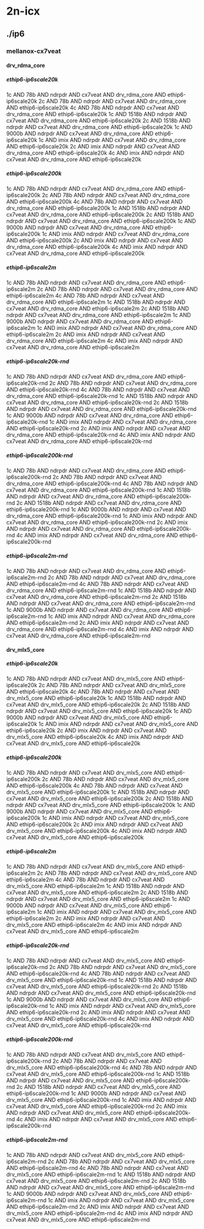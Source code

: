 # 2n-icx
## ./ip6
### mellanox-cx7veat
#### drv_rdma_core
##### ethip6-ip6scale20k
1c AND 78b AND ndrpdr AND cx7veat AND drv_rdma_core AND ethip6-ip6scale20k
2c AND 78b AND ndrpdr AND cx7veat AND drv_rdma_core AND ethip6-ip6scale20k
4c AND 78b AND ndrpdr AND cx7veat AND drv_rdma_core AND ethip6-ip6scale20k
1c AND 1518b AND ndrpdr AND cx7veat AND drv_rdma_core AND ethip6-ip6scale20k
2c AND 1518b AND ndrpdr AND cx7veat AND drv_rdma_core AND ethip6-ip6scale20k
1c AND 9000b AND ndrpdr AND cx7veat AND drv_rdma_core AND ethip6-ip6scale20k
1c AND imix AND ndrpdr AND cx7veat AND drv_rdma_core AND ethip6-ip6scale20k
2c AND imix AND ndrpdr AND cx7veat AND drv_rdma_core AND ethip6-ip6scale20k
4c AND imix AND ndrpdr AND cx7veat AND drv_rdma_core AND ethip6-ip6scale20k
##### ethip6-ip6scale200k
1c AND 78b AND ndrpdr AND cx7veat AND drv_rdma_core AND ethip6-ip6scale200k
2c AND 78b AND ndrpdr AND cx7veat AND drv_rdma_core AND ethip6-ip6scale200k
4c AND 78b AND ndrpdr AND cx7veat AND drv_rdma_core AND ethip6-ip6scale200k
1c AND 1518b AND ndrpdr AND cx7veat AND drv_rdma_core AND ethip6-ip6scale200k
2c AND 1518b AND ndrpdr AND cx7veat AND drv_rdma_core AND ethip6-ip6scale200k
1c AND 9000b AND ndrpdr AND cx7veat AND drv_rdma_core AND ethip6-ip6scale200k
1c AND imix AND ndrpdr AND cx7veat AND drv_rdma_core AND ethip6-ip6scale200k
2c AND imix AND ndrpdr AND cx7veat AND drv_rdma_core AND ethip6-ip6scale200k
4c AND imix AND ndrpdr AND cx7veat AND drv_rdma_core AND ethip6-ip6scale200k
##### ethip6-ip6scale2m
1c AND 78b AND ndrpdr AND cx7veat AND drv_rdma_core AND ethip6-ip6scale2m
2c AND 78b AND ndrpdr AND cx7veat AND drv_rdma_core AND ethip6-ip6scale2m
4c AND 78b AND ndrpdr AND cx7veat AND drv_rdma_core AND ethip6-ip6scale2m
1c AND 1518b AND ndrpdr AND cx7veat AND drv_rdma_core AND ethip6-ip6scale2m
2c AND 1518b AND ndrpdr AND cx7veat AND drv_rdma_core AND ethip6-ip6scale2m
1c AND 9000b AND ndrpdr AND cx7veat AND drv_rdma_core AND ethip6-ip6scale2m
1c AND imix AND ndrpdr AND cx7veat AND drv_rdma_core AND ethip6-ip6scale2m
2c AND imix AND ndrpdr AND cx7veat AND drv_rdma_core AND ethip6-ip6scale2m
4c AND imix AND ndrpdr AND cx7veat AND drv_rdma_core AND ethip6-ip6scale2m
##### ethip6-ip6scale20k-rnd
1c AND 78b AND ndrpdr AND cx7veat AND drv_rdma_core AND ethip6-ip6scale20k-rnd
2c AND 78b AND ndrpdr AND cx7veat AND drv_rdma_core AND ethip6-ip6scale20k-rnd
4c AND 78b AND ndrpdr AND cx7veat AND drv_rdma_core AND ethip6-ip6scale20k-rnd
1c AND 1518b AND ndrpdr AND cx7veat AND drv_rdma_core AND ethip6-ip6scale20k-rnd
2c AND 1518b AND ndrpdr AND cx7veat AND drv_rdma_core AND ethip6-ip6scale20k-rnd
1c AND 9000b AND ndrpdr AND cx7veat AND drv_rdma_core AND ethip6-ip6scale20k-rnd
1c AND imix AND ndrpdr AND cx7veat AND drv_rdma_core AND ethip6-ip6scale20k-rnd
2c AND imix AND ndrpdr AND cx7veat AND drv_rdma_core AND ethip6-ip6scale20k-rnd
4c AND imix AND ndrpdr AND cx7veat AND drv_rdma_core AND ethip6-ip6scale20k-rnd
##### ethip6-ip6scale200k-rnd
1c AND 78b AND ndrpdr AND cx7veat AND drv_rdma_core AND ethip6-ip6scale200k-rnd
2c AND 78b AND ndrpdr AND cx7veat AND drv_rdma_core AND ethip6-ip6scale200k-rnd
4c AND 78b AND ndrpdr AND cx7veat AND drv_rdma_core AND ethip6-ip6scale200k-rnd
1c AND 1518b AND ndrpdr AND cx7veat AND drv_rdma_core AND ethip6-ip6scale200k-rnd
2c AND 1518b AND ndrpdr AND cx7veat AND drv_rdma_core AND ethip6-ip6scale200k-rnd
1c AND 9000b AND ndrpdr AND cx7veat AND drv_rdma_core AND ethip6-ip6scale200k-rnd
1c AND imix AND ndrpdr AND cx7veat AND drv_rdma_core AND ethip6-ip6scale200k-rnd
2c AND imix AND ndrpdr AND cx7veat AND drv_rdma_core AND ethip6-ip6scale200k-rnd
4c AND imix AND ndrpdr AND cx7veat AND drv_rdma_core AND ethip6-ip6scale200k-rnd
##### ethip6-ip6scale2m-rnd
1c AND 78b AND ndrpdr AND cx7veat AND drv_rdma_core AND ethip6-ip6scale2m-rnd
2c AND 78b AND ndrpdr AND cx7veat AND drv_rdma_core AND ethip6-ip6scale2m-rnd
4c AND 78b AND ndrpdr AND cx7veat AND drv_rdma_core AND ethip6-ip6scale2m-rnd
1c AND 1518b AND ndrpdr AND cx7veat AND drv_rdma_core AND ethip6-ip6scale2m-rnd
2c AND 1518b AND ndrpdr AND cx7veat AND drv_rdma_core AND ethip6-ip6scale2m-rnd
1c AND 9000b AND ndrpdr AND cx7veat AND drv_rdma_core AND ethip6-ip6scale2m-rnd
1c AND imix AND ndrpdr AND cx7veat AND drv_rdma_core AND ethip6-ip6scale2m-rnd
2c AND imix AND ndrpdr AND cx7veat AND drv_rdma_core AND ethip6-ip6scale2m-rnd
4c AND imix AND ndrpdr AND cx7veat AND drv_rdma_core AND ethip6-ip6scale2m-rnd
#### drv_mlx5_core
##### ethip6-ip6scale20k
1c AND 78b AND ndrpdr AND cx7veat AND drv_mlx5_core AND ethip6-ip6scale20k
2c AND 78b AND ndrpdr AND cx7veat AND drv_mlx5_core AND ethip6-ip6scale20k
4c AND 78b AND ndrpdr AND cx7veat AND drv_mlx5_core AND ethip6-ip6scale20k
1c AND 1518b AND ndrpdr AND cx7veat AND drv_mlx5_core AND ethip6-ip6scale20k
2c AND 1518b AND ndrpdr AND cx7veat AND drv_mlx5_core AND ethip6-ip6scale20k
1c AND 9000b AND ndrpdr AND cx7veat AND drv_mlx5_core AND ethip6-ip6scale20k
1c AND imix AND ndrpdr AND cx7veat AND drv_mlx5_core AND ethip6-ip6scale20k
2c AND imix AND ndrpdr AND cx7veat AND drv_mlx5_core AND ethip6-ip6scale20k
4c AND imix AND ndrpdr AND cx7veat AND drv_mlx5_core AND ethip6-ip6scale20k
##### ethip6-ip6scale200k
1c AND 78b AND ndrpdr AND cx7veat AND drv_mlx5_core AND ethip6-ip6scale200k
2c AND 78b AND ndrpdr AND cx7veat AND drv_mlx5_core AND ethip6-ip6scale200k
4c AND 78b AND ndrpdr AND cx7veat AND drv_mlx5_core AND ethip6-ip6scale200k
1c AND 1518b AND ndrpdr AND cx7veat AND drv_mlx5_core AND ethip6-ip6scale200k
2c AND 1518b AND ndrpdr AND cx7veat AND drv_mlx5_core AND ethip6-ip6scale200k
1c AND 9000b AND ndrpdr AND cx7veat AND drv_mlx5_core AND ethip6-ip6scale200k
1c AND imix AND ndrpdr AND cx7veat AND drv_mlx5_core AND ethip6-ip6scale200k
2c AND imix AND ndrpdr AND cx7veat AND drv_mlx5_core AND ethip6-ip6scale200k
4c AND imix AND ndrpdr AND cx7veat AND drv_mlx5_core AND ethip6-ip6scale200k
##### ethip6-ip6scale2m
1c AND 78b AND ndrpdr AND cx7veat AND drv_mlx5_core AND ethip6-ip6scale2m
2c AND 78b AND ndrpdr AND cx7veat AND drv_mlx5_core AND ethip6-ip6scale2m
4c AND 78b AND ndrpdr AND cx7veat AND drv_mlx5_core AND ethip6-ip6scale2m
1c AND 1518b AND ndrpdr AND cx7veat AND drv_mlx5_core AND ethip6-ip6scale2m
2c AND 1518b AND ndrpdr AND cx7veat AND drv_mlx5_core AND ethip6-ip6scale2m
1c AND 9000b AND ndrpdr AND cx7veat AND drv_mlx5_core AND ethip6-ip6scale2m
1c AND imix AND ndrpdr AND cx7veat AND drv_mlx5_core AND ethip6-ip6scale2m
2c AND imix AND ndrpdr AND cx7veat AND drv_mlx5_core AND ethip6-ip6scale2m
4c AND imix AND ndrpdr AND cx7veat AND drv_mlx5_core AND ethip6-ip6scale2m
##### ethip6-ip6scale20k-rnd
1c AND 78b AND ndrpdr AND cx7veat AND drv_mlx5_core AND ethip6-ip6scale20k-rnd
2c AND 78b AND ndrpdr AND cx7veat AND drv_mlx5_core AND ethip6-ip6scale20k-rnd
4c AND 78b AND ndrpdr AND cx7veat AND drv_mlx5_core AND ethip6-ip6scale20k-rnd
1c AND 1518b AND ndrpdr AND cx7veat AND drv_mlx5_core AND ethip6-ip6scale20k-rnd
2c AND 1518b AND ndrpdr AND cx7veat AND drv_mlx5_core AND ethip6-ip6scale20k-rnd
1c AND 9000b AND ndrpdr AND cx7veat AND drv_mlx5_core AND ethip6-ip6scale20k-rnd
1c AND imix AND ndrpdr AND cx7veat AND drv_mlx5_core AND ethip6-ip6scale20k-rnd
2c AND imix AND ndrpdr AND cx7veat AND drv_mlx5_core AND ethip6-ip6scale20k-rnd
4c AND imix AND ndrpdr AND cx7veat AND drv_mlx5_core AND ethip6-ip6scale20k-rnd
##### ethip6-ip6scale200k-rnd
1c AND 78b AND ndrpdr AND cx7veat AND drv_mlx5_core AND ethip6-ip6scale200k-rnd
2c AND 78b AND ndrpdr AND cx7veat AND drv_mlx5_core AND ethip6-ip6scale200k-rnd
4c AND 78b AND ndrpdr AND cx7veat AND drv_mlx5_core AND ethip6-ip6scale200k-rnd
1c AND 1518b AND ndrpdr AND cx7veat AND drv_mlx5_core AND ethip6-ip6scale200k-rnd
2c AND 1518b AND ndrpdr AND cx7veat AND drv_mlx5_core AND ethip6-ip6scale200k-rnd
1c AND 9000b AND ndrpdr AND cx7veat AND drv_mlx5_core AND ethip6-ip6scale200k-rnd
1c AND imix AND ndrpdr AND cx7veat AND drv_mlx5_core AND ethip6-ip6scale200k-rnd
2c AND imix AND ndrpdr AND cx7veat AND drv_mlx5_core AND ethip6-ip6scale200k-rnd
4c AND imix AND ndrpdr AND cx7veat AND drv_mlx5_core AND ethip6-ip6scale200k-rnd
##### ethip6-ip6scale2m-rnd
1c AND 78b AND ndrpdr AND cx7veat AND drv_mlx5_core AND ethip6-ip6scale2m-rnd
2c AND 78b AND ndrpdr AND cx7veat AND drv_mlx5_core AND ethip6-ip6scale2m-rnd
4c AND 78b AND ndrpdr AND cx7veat AND drv_mlx5_core AND ethip6-ip6scale2m-rnd
1c AND 1518b AND ndrpdr AND cx7veat AND drv_mlx5_core AND ethip6-ip6scale2m-rnd
2c AND 1518b AND ndrpdr AND cx7veat AND drv_mlx5_core AND ethip6-ip6scale2m-rnd
1c AND 9000b AND ndrpdr AND cx7veat AND drv_mlx5_core AND ethip6-ip6scale2m-rnd
1c AND imix AND ndrpdr AND cx7veat AND drv_mlx5_core AND ethip6-ip6scale2m-rnd
2c AND imix AND ndrpdr AND cx7veat AND drv_mlx5_core AND ethip6-ip6scale2m-rnd
4c AND imix AND ndrpdr AND cx7veat AND drv_mlx5_core AND ethip6-ip6scale2m-rnd